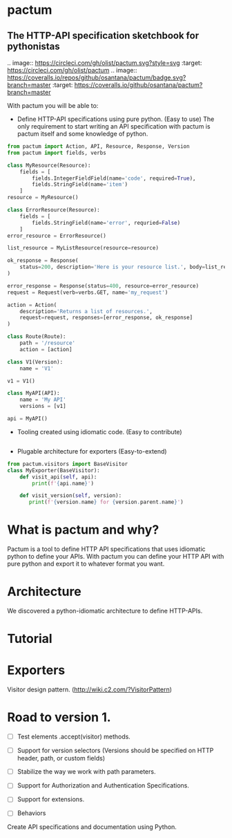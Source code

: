 # pactum
## The HTTP-API specification sketchbook for pythonistas

.. image:: https://circleci.com/gh/olist/pactum.svg?style=svg
    :target: https://circleci.com/gh/olist/pactum
.. image:: https://coveralls.io/repos/github/osantana/pactum/badge.svg?branch=master
    :target: https://coveralls.io/github/osantana/pactum?branch=master


With pactum you will be able to:

- Define HTTP-API specifications using pure python. (Easy to use)
  The only requirement to start writing an API specification with pactum is
  pactum itself and some knowledge of python.


```python
from pactum import Action, API, Resource, Response, Version
from pactum import fields, verbs

class MyResource(Resource):
    fields = [
        fields.IntegerFieldField(name='code', required=True),
        fields.StringField(name='item')
    ]
resource = MyResource()

class ErrorResource(Resource):
    fields = [
        fields.StringField(name='error', requried=False)
    ]
error_resource = ErrorResource()

list_resource = MyListResource(resource=resource)

ok_response = Response(
    status=200, description='Here is your resource list.', body=list_resource
)

error_response = Response(status=400, resource=error_resource)
request = Request(verb=verbs.GET, name='my_request')

action = Action(
    description='Returns a list of resources.',
    request=request, responses=[error_response, ok_response]
)

class Route(Route):
    path = '/resource'
    action = [action]

class V1(Version):
    name = 'V1'

v1 = V1()

class MyAPI(API):
    name = 'My API'
    versions = [v1]

api = MyAPI()

```

- Tooling created using idiomatic code. (Easy to contribute)

```python

```

- Plugable architecture for exporters (Easy-to-extend)
```python
from pactum.visitors import BaseVisitor
class MyExporter(BaseVisitor):
    def visit_api(self, api):
        print(f'{api.name}')

    def visit_version(self, version):
       print(f'{version.name} for {version.parent.name}')
```

# What is pactum and why?

Pactum is a tool to define HTTP API specifications that uses
idiomatic python to define your APIs. With pactum you can define your
HTTP API with pure python and export it to whatever format you want.

# Architecture

We discovered a python-idiomatic architecture to define HTTP-APIs.


# Tutorial

# Exporters
Visitor design pattern. (http://wiki.c2.com/?VisitorPattern)


# Road to version 1.
- [ ] Test elements .accept(visitor) methods.
- [ ] Support for version selectors (Versions should be specified on HTTP header, path, or custom fields)
- [ ] Stabilize the way we work with path parameters.
- [ ] Support for Authorization and Authentication Specifications.
- [ ] Support for extensions.
- [ ] Behaviors



Create API specifications and documentation using Python.

